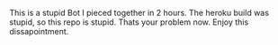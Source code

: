 This is a stupid Bot I pieced together in 2 hours. The heroku build was stupid, so this repo is stupid. Thats your problem now. Enjoy this dissapointment.
